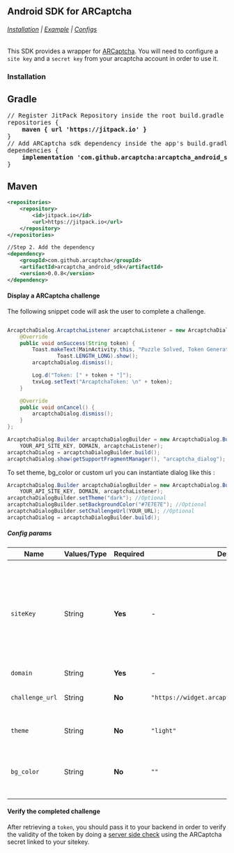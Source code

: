 ## Android SDK for ARCaptcha

###### [Installation](#installation) | [Example](#display-a-arcaptcha-challenge) | [Configs](#config-params)

This SDK provides a wrapper for [ARCaptcha](https://www.arcaptcha.ir). You will need to configure a `site key` and a `secret key` from your arcaptcha account in order to use it.


### Installation

## Gradle
<pre>
// Register JitPack Repository inside the root build.gradle file
repositories {
    <b>maven { url 'https://jitpack.io' }</b> 
}
// Add ARCaptcha sdk dependency inside the app's build.gradle file
dependencies {
    <b>implementation 'com.github.arcaptcha:arcaptcha_android_sdk:0.1.0'</b>
}
</pre>

## Maven
```xml
<repositories>
    <repository>
        <id>jitpack.io</id>
        <url>https://jitpack.io</url>
    </repository>
</repositories>

//Step 2. Add the dependency
<dependency>
    <groupId>com.github.arcaptcha</groupId>
    <artifactId>arcaptcha_android_sdk</artifactId>
    <version>0.0.8</version>
</dependency>
```



#### Display a ARCaptcha challenge

The following snippet code will ask the user to complete a challenge. 

```java

ArcaptchaDialog.ArcaptchaListener arcaptchaListener = new ArcaptchaDialog.ArcaptchaListener() {
    @Override
    public void onSuccess(String token) {
        Toast.makeText(MainActivity.this, "Puzzle Solved, Token Generated!",
                Toast.LENGTH_LONG).show();
        arcaptchaDialog.dismiss();

        Log.d("Token: [" + token + "]");
        txvLog.setText("ArcaptchaToken: \n" + token);
    }

    @Override
    public void onCancel() {
        arcaptchaDialog.dismiss();
    }
};

ArcaptchaDialog.Builder arcaptchaDialogBuilder = new ArcaptchaDialog.Builder(
    YOUR_API_SITE_KEY, DOMAIN, arcaptchaListener);
arcaptchaDialog = arcaptchaDialogBuilder.build();
arcaptchaDialog.show(getSupportFragmentManager(), "arcaptcha_dialog");
```
To set theme, bg_color or custom url you can instantiate dialog like this :

```java
ArcaptchaDialog.Builder arcaptchaDialogBuilder = new ArcaptchaDialog.Builder(
    YOUR_API_SITE_KEY, DOMAIN, arcaptchaListener);
arcaptchaDialogBuilder.setTheme("dark"); //Optional
arcaptchaDialogBuilder.setBackgroundColor("#7E7E7E"); //Optional
arcaptchaDialogBuilder.setChallengeUrl(YOUR_URL); //Optional
arcaptchaDialog = arcaptchaDialogBuilder.build();
```


##### Config params


|Name|Values/Type|Required|Default|Description|
|--|---|---|---|---|
|`siteKey`|String|**Yes**|-|This is your sitekey, this allows you to load challenges. If you need a sitekey, please visit [ARCaptcha](https://arcaptcha.ir/sign-up), and sign up to get your sitekey.|
|`domain`|String|**Yes**|-|-|
|`challenge_url`|String|**No**|`"https://widget.arcaptcha.ir/show_challenge"`|Url that contains arcaptcha challenge |
|`theme`|String|**No**|`"light"`|Will set theme of widget|
|`bg_color`|String|**No**|`""`|Note: if you set this propery to `""` `bg_color` will be `transparent`| 


#### Verify the completed challenge

After retrieving a `token`, you should pass it to your backend in order to verify the validity of the token by doing a [server side check](https://docs.arcaptcha.ir/docs/installation#verify-the-user-response-server-side) using the ARCaptcha secret linked to your sitekey.
